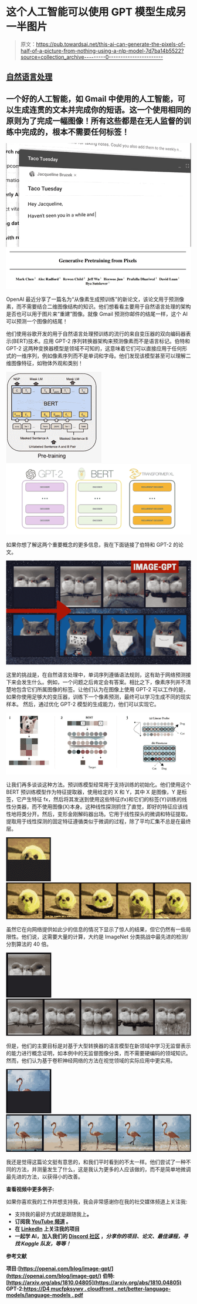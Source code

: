 # 这个人工智能可以使用 GPT 模型生成另一半图片

> 原文：<https://pub.towardsai.net/this-ai-can-generate-the-pixels-of-half-of-a-picture-from-nothing-using-a-nlp-model-7d7ba14b5522?source=collection_archive---------0----------------------->

## [自然语言处理](https://towardsai.net/p/category/nlp)

## 一个好的人工智能，如 Gmail 中使用的人工智能，可以生成连贯的文本并完成你的短语。这一个使用相同的原则为了完成一幅图像！所有这些都是在无人监督的训练中完成的，根本不需要任何标签！

![](img/ddd96b30a17c19fcebd52f92adc90fb5.png)![](img/c0c2f3551171632e8ed98e00fb746270.png)

OpenAI 最近分享了一篇名为“从像素生成预训练”的新论文，该论文用于预测像素，而不需要结合二维图像结构的知识。他们想看看主要用于自然语言处理的架构是否也可以用于图片来“重建”图像。就像 Gmail 预测你邮件的结尾一样，这个 AI 可以预测一个图像的结尾！

他们使用谷歌开发的用于自然语言处理预训练的流行的来自变压器的双向编码器表示(BERT)技术。应用 GPT-2 序列转换器架构来预测像素而不是语言标记。伯特和 GPT-2 这两种变换器模型是领域不可知的，这意味着它们可以直接应用于任何形式的一维序列，例如像素序列而不是单词和字母。他们发现该模型甚至可以理解二维图像特征，如物体外观和类别！

![](img/399eb1bc1e2153cf2dbf8a071a0bc92a.png)![](img/67518c1d9f58e0908abc9799cc704c12.png)

如果你想了解这两个重要概念的更多信息，我在下面链接了伯特和 GPT-2 的论文。

![](img/e88f60c220575662fb9184663834a503.png)

这里的挑战是，在自然语言处理中，单词序列遵循语法规则，这有助于网络预测接下来会发生什么。例如，一个问题之后肯定会有答案。相比之下，像素序列并不清楚地包含它们所属图像的标签。让他们认为在图像上使用 GPT-2 可以工作的是，如果你使用足够大的变压器，训练下一个像素预测，最终可以学习生成不同的现实样本。
然后，通过优化 GPT-2 模型的生成能力，他们可以实现它。

![](img/e110ad30a5c019d16032f67ea905adee.png)

让我们再多谈谈这种方法。预训练模型经常用于支持训练的初始化。他们使用这个 BERT 预训练模型作为特征提取器，使用给定的 X 和 Y，其中 X 是图像，Y 是标签，它产生特征 fx，然后将其发送到使用这些特征(fx)和它们的标签(Y)训练的线性分类器，而不使用图像(X)本身。这种线性探测抓住了直觉，即好的特征应该线性地将类分开。然后，变形金刚解码器出场。它用于线性探头的微调和特征提取。提取用于线性探测的固定特征遵循类似于微调的过程，除了平均汇集不总是在最终层。

![](img/0b122644ffae6913bb6841d8ddd847c3.png)![](img/69147b13bd31f378ca0bfc211c7aa583.png)

虽然它在向网络提供如此少的信息的情况下显示了惊人的结果，但它仍然有一些局限性。他们说，这需要大量的计算，大约是 ImageNet 分类挑战中最先进的检测/分割算法的 40 倍。

![](img/5a56effdb25ef10faaecb307e8f183dd.png)![](img/abc6bd8dbb07b0333915accac6f00e1a.png)

但是，他们的主要目标是对基于大型转换器的语言模型在新领域中学习无监督表示的能力进行概念证明，如本例中的无监督图像分类，而不需要硬编码的领域知识。然而，他们认为基于卷积神经网络的方法在视觉领域的实际应用中更实用。

![](img/45f116bf35364bc68e34ee5f2a090d4f.png)![](img/2aa36bc00cface2147d6964f144a54f1.png)

我还是觉得这篇论文挺有意思的，和我们平时看到的不太一样。他们尝试了一种不同的方法，并测量发生了什么，这是我认为更多的人应该做的，而不是简单地微调最先进的方法，以获得小的改善。

**查看视频中更多例子:**

如果你喜欢我的工作并想支持我，我会非常感谢你在我的社交媒体频道上关注我:

*   支持我的最好方式就是跟随我上[](https://medium.com/@whats_ai)**。**
*   **订阅我 [**YouTube 频道**](https://www.youtube.com/channel/UCUzGQrN-lyyc0BWTYoJM_Sg) 。**
*   **在 [**LinkedIn**](https://www.linkedin.com/company/what-is-artificial-intelligence) 上关注我的项目**
*   **一起学 AI，加入我们的 [**Discord 社区**](https://discord.gg/SVse4Sr) ，*分享你的项目、论文、最佳课程，寻找 Kaggle 队友，等等！***

****参考文献****

**项目:[https://openai.com/blog/image-gpt/](https://openai.com/blog/image-gpt/)
伯特:[https://arxiv.org/abs/1810.04805](https://arxiv.org/abs/1810.04805)
GPT-2:[https://D4 mucfpksywv . cloudfront . net/better-language-models/language-models . pdf](https://d4mucfpksywv.cloudfront.net/better-language-models/language-models.pdf)**